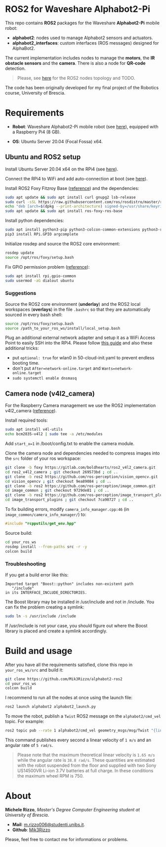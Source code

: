 # ROS2 for Waveshare Alphabot2-Pi

This repo contains **ROS2** packages for the Waveshare **Alphabot2-Pi** mobile robot:
- **alphabot2**: nodes used to manage Alphabot2 sensors and actuators.
- **alphabot2_interfaces**: custom interfaces (ROS messages) designed for AlphaBot2.

The current implementation includes nodes to manage the **motors**, the **IR obstacle sensors** and the **camera**. 
There is also a node for **QR-code** detection.

> Please, see [here](ros2-topology.md) for the ROS2 nodes topology and TODO.

The code has been originally developed for my final project of the Robotics course, University of Brescia.


# Requirements

- **Robot**: Waveshare Alphabot2-Pi mobile robot (see [here](https://www.waveshare.com/wiki/AlphaBot2-Pi)), equipped with a Raspberry Pi4 (8 GB).

- **OS**: Ubuntu Server 20.04 (Focal Fossa) x64.


## Ubuntu and ROS2 setup

Install Ubuntu Server 20.04 x64 on the RPi4 (see [here](https://ubuntu.com/download/raspberry-pi)).

Connect the RPi4 to WiFi and add auto-connection at boot (see [here](https://www.linuxbabe.com/ubuntu/connect-to-wi-fi-from-terminal-on-ubuntu-18-04-19-04-with-wpa-supplicant)).

Install ROS2 Foxy Fitzroy Base ([reference](https://docs.ros.org/en/foxy/Installation/Ubuntu-Install-Debians.html)) and 
the dependencies:
``` bash
sudo apt update && sudo apt install curl gnupg2 lsb-release
sudo curl -sSL https://raw.githubusercontent.com/ros/rosdistro/master/ros.key  -o /usr/share/keyrings/ros-archive-keyring.gpg
echo "deb [arch=$(dpkg --print-architecture) signed-by=/usr/share/keyrings/ros-archive-keyring.gpg] http://packages.ros.org/ros2/ubuntu $(source /etc/os-release && echo $UBUNTU_CODENAME) main" | sudo tee /etc/apt/sources.list.d/ros2.list > /dev/null
sudo apt update && sudo apt install ros-foxy-ros-base
```

Install python dependencies:
``` bash
sudo apt install python3-pip python3-colcon-common-extensions python3-rosdep2
pip3 install RPi.GPIO argcomplete
```

Initialize rosdep and source the ROS2 core environment:
``` bash
rosdep update
source /opt/ros/foxy/setup.bash
```

Fix GPiO permission problem ([reference](https://github.com/gpiozero/gpiozero/issues/837)):
``` bash
sudo apt install rpi.gpio-common
sudo usermod -aG dialout ubuntu
```

### Suggestions

Source the ROS2 core environment (**underlay**) and the ROS2 local workspaces (**overlays**) in the file ```.bashrc``` so that
they are automatically sourced in every bash shell:
``` bash
source /opt/ros/foxy/setup.bash
source /path_to_your_ros_ws/install/local_setup.bash
```

Plug an additional external network adapter and setup it as a WiFi Access Point to easily SSH into the RPi4.
Please follow [this guide](https://gist.github.com/ExtremeGTX/ea1d1c12dde8261b263ab2fead983dc8) and also these additional tricks:
- put ```optional: true``` for wlan0 in 50-cloud-init.yaml to prevent endless booting time.
- don't put ```After=network-online.target``` and ```Wants=network-online.target```
- ```sudo systemctl enable dnsmasq```


## Camera node (v4l2_camera)

For the Raspberry Camera management we use the ROS2 implementation v4l2_camera ([reference](https://index.ros.org/r/v4l2_camera/)).

Install required tools:

``` bash
sudo apt install v4l-utils
echo bcm2835-v4l2 | sudo tee -a /etc/modules
```

Add ```start_x=1``` in /boot/config.txt to enable the camera module.

Clone the camera node and dependencies needed to compress images into the ```src``` folder of your ros workspace:
``` bash
git clone -b foxy https://gitlab.com/boldhearts/ros2_v4l2_camera.git
cd ros2_v4l2_camera ; git checkout 269573bd ; cd ..
git clone -b ros2 https://github.com/ros-perception/vision_opencv.git
cd vision_opencv ; git checkout 9ea89084 ; cd ..
git clone -b ros2 https://github.com/ros-perception/image_common.git
cd image_common ; git checkout 9729de81 ; cd ..             
git clone -b ros2 https://github.com/ros-perception/image_transport_plugins.git
cd image_transport_plugins ; git checkout 7ca90727 ; cd ..
```

To fix building errors, modify ```camera_info_manager.cpp:46``` (in ```image_common/camera_info_manager/```) to:
``` cpp
#include "rcpputils/get_env.hpp"
```

Source build:
``` bash
cd your_ros_ws
rosdep install --from-paths src -r -y
colcon build
```

### Troubleshooting

If you get a build error like this:
```
Imported target "Boost::python" includes non-existent path
   "/include"
in its INTERFACE_INCLUDE_DIRECTORIES.
```

The Boost library may be installed in /usr/include and not in /include.
You can fix the problem creating a symlink:
```bash
sudo ln -s /usr/include /include
```
If /usr/include is not your case, you should figure out where the Boost library is placed and create a symlink accordingly.


# Build and usage

After you have all the requirements satisfied, clone this repo in ```your_ros_ws/src``` and build it:
``` bash
git clone https://github.com/Mik3Rizzo/alphabot2-ros2
cd your_ros_ws
colcon build
```

I recommend to run all the nodes at once using the launch file:
``` bash
ros2 launch alphabot2 alphabot2_launch.py
```

To move the robot, publish a ```Twist``` ROS2 message on the ```alphabot2/cmd_vel``` topic. For example:
``` bash
ros2 topic pub --rate 1 alphabot2/cmd_vel geometry_msgs/msg/Twist "{linear: {x: 1.0, y: 0.0, z: 0.0}, angular: {x: 0.0, y: 0.0, z: 5.0}}"
```

This command publishes every second a linear velocity of ```1 m/s``` and an angular rate of ```5 rad/s```.
> Please note that the maximum theoretical linear velocity is ```1.65 m/s``` while the angular rate is ```38.8 rad/s```.
These quantities are estimated with the robot suspended from the floor and supplied with two Sony US14500VR Li-ion 3.7V 
batteries at full charge. In these conditions the maximum wheel RPM is 750.

# About

**Michele Rizzo**, *Master's Degree Computer Engineering student at University of Brescia*.
- **Mail**: [m.rizzo006@studenti.unibs.it](mailto:m.rizzo006@studenti.unibs.it).
- **Github**: [Mik3Rizzo](https://github.com/Mik3Rizzo/)

Please, feel free to contact me for informations or problems.
